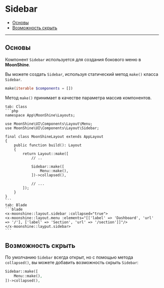 # Sidebar

- [Основы](#basics)
- [Возможность скрыть](#collapsed)

---

<a name="basics"></a>
## Основы

Компонент `Sidebar` используется для создания бокового меню в **MoonShine**.

Вы можете создать `Sidebar`, используя статический метод `make()` класса `Sidebar`.

```php
make(iterable $components = [])
```

Метод `make()` принимает в качестве параметра массив компонентов.

~~~tabs
tab: Class
```php
namespace App\MoonShine\Layouts;

use MoonShine\UI\Components\Layout\Menu;
use MoonShine\UI\Components\Layout\Sidebar;

final class MoonShineLayout extends AppLayout
{
    public function build(): Layout
    {
        return Layout::make([
            // ..

            Sidebar::make([
                Menu::make(),
            ])->collapsed(),

            // ...
        ]);
    }
}
```
tab: Blade
```blade
<x-moonshine::layout.sidebar :collapsed="true">
<x-moonshine::layout.menu :elements="[['label' => 'Dashboard', 'url' => '/'], ['label' => 'Section', 'url' => '/section']]"/>
</x-moonshine::layput.sidebar>
```
~~~

<a name="collapsed"></a>
## Возможность скрыть

По умолчанию `Sidebar` всегда открыт, но с помощью метода `collapsed()`, вы можете добавить возможность скрыть `Sidebar`:

```php
Sidebar::make([
    Menu::make(),
])->collapsed(),
```
